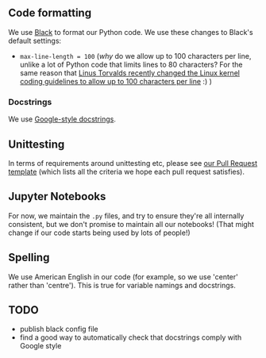 ## Code formatting
We use [Black](https://black.readthedocs.io/en/stable/) to format our Python code.  We use these changes to Black's default settings:
- `max-line-length = 100` (_why_ do we allow up to 100 characters per line, unlike a lot of Python code that limits lines to 80 characters?  For the same reason that [Linus Torvalds recently changed the Linux kernel coding guidelines to allow up to 100 characters per line](https://linux.slashdot.org/story/20/05/31/211211/linus-torvalds-argues-against-80-column-line-length-coding-style-as-linux-kernel-deprecates-it) :) )

### Docstrings
We use [Google-style docstrings](https://google.github.io/styleguide/pyguide.html#s3.8-comments-and-docstrings).

## Unittesting
In terms of requirements around unittesting etc, please see [our Pull Request template](https://github.com/openclimatefix/nowcasting_dataset/blob/main/.github/PULL_REQUEST_TEMPLATE.md) (which lists all the criteria we hope each pull request satisfies).

## Jupyter Notebooks
For now, we maintain the `.py` files, and try to ensure they're all internally consistent, but we don't promise to maintain all our notebooks!  (That might change if our code starts being used by lots of people!)

## Spelling
We use American English in our code (for example, so we use 'center' rather than 'centre').  This is true for variable namings and docstrings.

## TODO
- publish black config file
- find a good way to automatically check that docstrings comply with Google style
